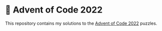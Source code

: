 # 🎄 Advent of Code 2022

This repository contains my solutions to the [Advent of Code 2022](https://adventofcode.com/2022) puzzles.